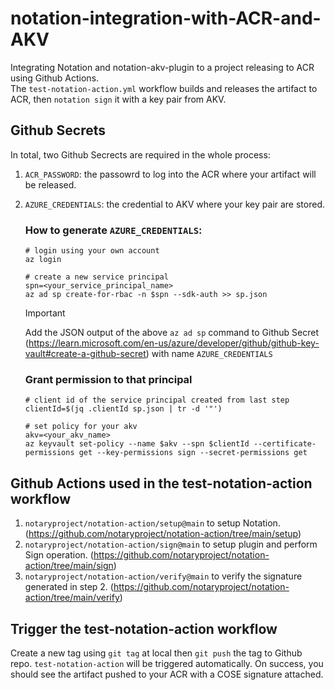 # notation-integration-with-ACR-and-AKV
Integrating Notation and notation-akv-plugin to a project releasing to ACR using Github Actions. <br>
The `test-notation-action.yml` workflow builds and releases the artifact to ACR, then `notation sign` it with a key pair from AKV.

## Github Secrets
In total, two Github Secrects are required in the whole process:
1. `ACR_PASSWORD`: the passowrd to log into the ACR where your artifact will be released.
2. `AZURE_CREDENTIALS`: the credential to AKV where your key pair are stored.
    
    ### How to generate `AZURE_CREDENTIALS`:
    ```
    # login using your own account
    az login

    # create a new service principal
    spn=<your_service_principal_name>
    az ad sp create-for-rbac -n $spn --sdk-auth >> sp.json
    ```
    > [!IMPORTANT]
    > Add the JSON output of the above `az ad sp` command to Github Secret (https://learn.microsoft.com/en-us/azure/developer/github/github-key-vault#create-a-github-secret) with name `AZURE_CREDENTIALS`

    ### Grant permission to that principal
    ```
    # client id of the service principal created from last step
    clientId=$(jq .clientId sp.json | tr -d '"')

    # set policy for your akv
    akv=<your_akv_name>
    az keyvault set-policy --name $akv --spn $clientId --certificate-permissions get --key-permissions sign --secret-permissions get
    ```


## Github Actions used in the test-notation-action workflow
1. `notaryproject/notation-action/setup@main` to setup Notation. (https://github.com/notaryproject/notation-action/tree/main/setup)
2. `notaryproject/notation-action/sign@main` to setup plugin and perform Sign operation. (https://github.com/notaryproject/notation-action/tree/main/sign)
3. `notaryproject/notation-action/verify@main` to verify the signature generated in step 2. (https://github.com/notaryproject/notation-action/tree/main/verify)

## Trigger the test-notation-action workflow
Create a new tag using `git tag` at local then `git push` the tag to Github repo. `test-notation-action` will be triggered automatically. On success, you should see the artifact pushed to your ACR with a COSE signature attached. 